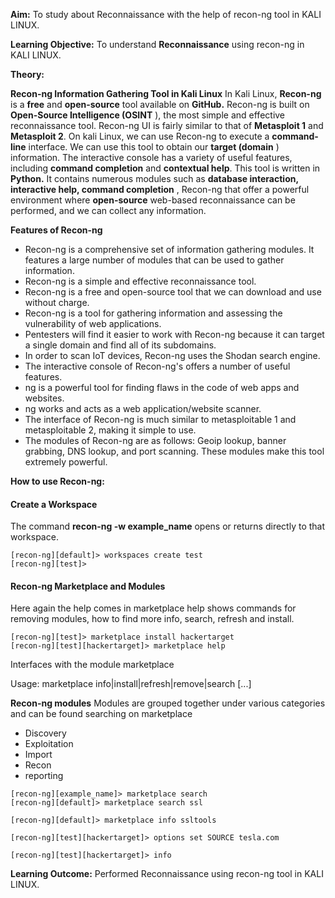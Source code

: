 **Aim:** To study about Reconnaissance with the help of recon-ng tool in KALI LINUX.

**Learning Objective:** To understand **Reconnaissance** using recon-ng in KALI LINUX.

**Theory:**

**Recon-ng Information Gathering Tool in Kali Linux**
In Kali Linux, **Recon-ng** is a **free** and **open-source** tool available on **GitHub.** Recon-ng is built on **Open-Source Intelligence (OSINT** ), the most simple and effective reconnaissance tool. Recon-ng UI is fairly similar to that of **Metasploit 1** and **Metasploit 2**. On kali Linux, we can use Recon-ng to execute a **command-line** interface. We can use this tool to obtain our **target (domain** ) information. The interactive console has a variety of useful features, including **command completion** and **contextual help**. This tool is written in **Python.** It contains numerous modules such as **database interaction, interactive help, command completion** , Recon-ng that offer a powerful environment where **open-source** web-based reconnaissance can be performed, and we can collect any information.

**Features of Recon-ng**

- Recon-ng is a comprehensive set of information gathering modules. It features a large number of modules that can be used to gather information.
- Recon-ng is a simple and effective reconnaissance tool.
- Recon-ng is a free and open-source tool that we can download and use without charge.
- Recon-ng is a tool for gathering information and assessing the vulnerability of web applications.
- Pentesters will find it easier to work with Recon-ng because it can target a single domain and find all of its subdomains.
- In order to scan IoT devices, Recon-ng uses the Shodan search engine.
- The interactive console of Recon-ng's offers a number of useful features.
- ng is a powerful tool for finding flaws in the code of web apps and websites.
- ng works and acts as a web application/website scanner.
- The interface of Recon-ng is much similar to metasploitable 1 and metasploitable 2, making it simple to use.
- The modules of Recon-ng are as follows: Geoip lookup, banner grabbing, DNS lookup, and port scanning. These modules make this tool extremely powerful.

**How to use Recon-ng:**

#### Create a Workspace

The command **recon-ng -w example_name** opens or returns directly to that workspace.

```shell
[recon-ng][default]> workspaces create test
[recon-ng][test]>
```

#### Recon-ng Marketplace and Modules

Here again the help comes in marketplace help shows commands for removing modules, how to find more info, search, refresh and install.

```shell
[recon-ng][test]> marketplace install hackertarget
[recon-ng][test][hackertarget]> marketplace help
```

Interfaces with the module marketplace

Usage: marketplace info|install|refresh|remove|search [...]

**Recon-ng modules**
Modules are grouped together under various categories and can be found searching on marketplace

- Discovery
- Exploitation
- Import
- Recon
- reporting

```shell
[recon-ng][example_name]> marketplace search
[recon-ng][default]> marketplace search ssl
```

```shell
[recon-ng][default]> marketplace info ssltools
```

```shell
[recon-ng][test][hackertarget]> options set SOURCE tesla.com
```

```shell
[recon-ng][test][hackertarget]> info
```

**Learning Outcome:** Performed Reconnaissance using recon-ng tool in KALI LINUX.
